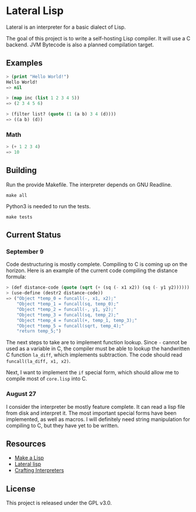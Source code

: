 # Lateral Lisp

Lateral is an interpreter for a basic dialect of Lisp.

The goal of this project is to write a self-hosting Lisp compiler. It will use
a C backend. JVM Bytecode is also a planned compilation target.

## Examples

```lisp
> (print "Hello World!")
Hello World!
=> nil

> (map inc (list 1 2 3 4 5))
=> (2 3 4 5 6)

> (filter list? (quote (1 (a b) 3 4 (d))))
=> ((a b) (d))
```

### Math

```lisp
> (+ 1 2 3 4)
=> 10
```

## Building

Run the provide Makefile.
The interpreter depends on GNU Readline.

`make all`

Python3 is needed to run the tests.

`make tests`

## Current Status

### September 9

Code destructuring is mostly complete. Compiling to C is coming up on the
horizon. Here is an example of the current code compiling the distance formula:

```lisp
> (def distance-code (quote (sqrt (+ (sq (- x1 x2)) (sq (- y1 y2))))))
> (use-define (destr2 distance-code))
=> ("Object *temp_0 = funcall(-, x1, x2);"
    "Object *temp_1 = funcall(sq, temp_0);"
    "Object *temp_2 = funcall(-, y1, y2);"
    "Object *temp_3 = funcall(sq, temp_2);"
    "Object *temp_4 = funcall(+, temp_1, temp_3);"
    "Object *temp_5 = funcall(sqrt, temp_4);"
    "return temp_5;")
```

The next steps to take are to implement function lookup. Since `-` cannot be
used as a variable in C, the compiler must be able to lookup the handwritten C
function `la_diff`, which implements subtraction. The code should read
`funcall(la_diff, x1, x2)`.

Next, I want to implement the `if` special form, which should allow me to
compile most of `core.lisp` into C.

### August 27

I consider the interpreter be mostly feature complete. It can read a lisp file
from disk and interpret it. The most important special forms have been
implemented, as well as macros. I will definitely need string manipulation
for compiling to C, but they have yet to be written.

## Resources

- [Make a Lisp](https://github.com/kanaka/mal)
- [Lateral lisp](https://en.wikipedia.org/wiki/Lisp#Types)
- [Crafting Interpreters](https://craftinginterpreters.com/contents.html)

## License

This project is released under the GPL v3.0.
